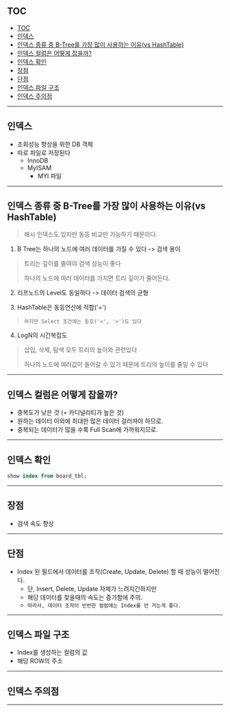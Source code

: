 
## TOC

<!-- TOC -->

- [TOC](#toc)
- [인덱스](#인덱스)
- [인덱스 종류 중 B-Tree를 가장 많이 사용하는 이유(vs HashTable)](#인덱스-종류-중-b-tree를-가장-많이-사용하는-이유vs-hashtable)
- [인덱스 컬럼은 어떻게 잡을까?](#인덱스-컬럼은-어떻게-잡을까)
- [인덱스 확인](#인덱스-확인)
- [장점](#장점)
- [단점](#단점)
- [인덱스 파일 구조](#인덱스-파일-구조)
- [인덱스 주의점](#인덱스-주의점)

<!-- /TOC -->

***

## 인덱스
* 조회성능 향상을 위한 DB 객체
* 따로 파일로 저장된다
    * InnoDB
    * MyISAM
        * MYI 파일

***

## 인덱스 종류 중 B-Tree를 가장 많이 사용하는 이유(vs HashTable)
> 해시 인덱스도 있지만 동등 비교만 가능하기 때문이다.

1) B Tree는 하나의 노드에 여러 데이터를 가질 수 있다 -> 검색 용이

> 트리는 깊이를 줄여야 검색 성능이 좋다
>
> 하나의 노드에 여러 데이터를 가지면 트리 깊이가 줄어든다.

2) 리프노드의 Level도 동일하다 -> 데이터 검색의 균형

3) HashTable은 동등연산에 적합('=') 
> `하지만 Select 조건에는 등호('<', '>')도 있다`

4) LogN의 시간복잡도
> 삽입, 삭제, 탐색 모두 트리의 높이와 관련있다
>
> 하나의 노드에 여러값이 들어갈 수 있기 때문에 트리의 높이를 줄일 수 있다

***

## 인덱스 컬럼은 어떻게 잡을까?
* 중복도가 낮은 것 (= 카디널리티가 높은 것)
* 원하는 데이터 이외에 최대한 많은 데이터 걸러져야 하므로.
* 중복되는 데이터가 많을 수록 Full Scan에 가까워지므로.

***

## 인덱스 확인

```sql
show index from board_tbl;
```

***

## 장점
* 검색 속도 향상

***

## 단점
* Index 된 필드에서 데이터를 조작(Create, Update, Delete) 할 때 성능이 떨어진다.
    * 단, Insert, Delete, Update 자체가 느려지긴하지만
    * 해당 데이터를 찾을때의 속도는 증가함에 주의.
    * `따라서, 데이터 조작이 빈번한 컬럼에는 Index를 안 거는게 좋다.`

***

## 인덱스 파일 구조
* Index를 생성하는 컬럼의 값
* 해당 ROW의 주소


***

## 인덱스 주의점


***
